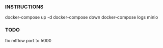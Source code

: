 ### INSTRUCTIONS

docker-compose up -d
docker-compose down
docker-compose logs minio

### TODO

fix mlflow port to 5000
